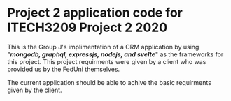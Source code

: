 # Project 2 application code for ITECH3209 Project 2 2020

This is the Group J's implimentation of a CRM application by using "***mongodb, graphql, expressjs, nodejs, and svelte***" as the frameworks for this project. This project requirments were given by a client who was provided us by the FedUni themselves. 

The current application should be able to achive the basic requirments given by the client.



